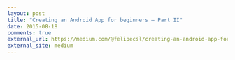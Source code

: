 ```yaml
---
layout: post
title: "Creating an Android App for beginners — Part II"
date: 2015-08-18
comments: true
external_url: https://medium.com/@felipecsl/creating-an-android-app-for-beginners-part-ii-a6bae6527c01
external_site: medium
---
```


